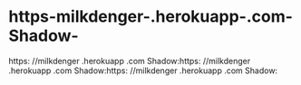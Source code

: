 # https-milkdenger-.herokuapp-.com-Shadow-
https: //milkdenger .herokuapp .com Shadow:https: //milkdenger .herokuapp .com Shadow:https: //milkdenger .herokuapp .com Shadow:
